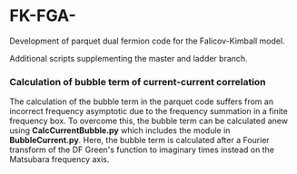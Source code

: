 # FK-FGA-
Development of parquet dual fermion code for the Falicov-Kimball model.

Additional scripts supplementing the master and ladder branch.

### Calculation of bubble term of current-current correlation

The calculation of the bubble term in the parquet code suffers from an incorrect frequency asymptotic due to the frequency summation in a finite frequency box. To overcome this, the bubble term can be calculated anew using **CalcCurrentBubble.py** which includes the module in **BubbleCurrent.py**. Here, the bubble term is calculated after a Fourier transform of the DF Green's function to imaginary times instead on the Matsubara frequency axis.
